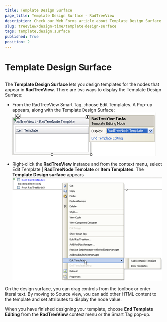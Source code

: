 ```yaml
---
title: Template Design Surface
page_title: Template Design Surface - RadTreeView
description: Check our Web Forms article about Template Design Surface.
slug: treeview/design-time/template-design-surface
tags: template,design,surface
published: True
position: 2
---
```


# Template Design Surface



## 

The **Template Design Surface** lets you design templates for the nodes that appear in **RadTreeView**. There are two ways to display the Template Design Surface:

* From the RadTreeView Smart Tag, choose Edit Templates. A Pop-up appears, along with the Template Design Surface:
![RadTreeView Template Design](images/treeview_templatedesign01.png)

* Right-click the **RadTreeView** instance and from the context menu, select Edit Template | **RadTreeNode Template** or **Item Templates**. The **Template Design surface** appears.
![RadTreeView Template Design](images/treeview_templatedesign02.png)

On the design surface, you can drag controls from the toolbox or enter literal text. By moving to Source view, you can add other HTML content to the template and set attributes to display the node value.

When you have finished designing your template, choose **End Template Editing** from the **RadTreeView** context menu or the Smart Tag pop-up.


